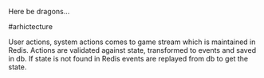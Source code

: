 Here be dragons...

#arhictecture

User actions, system actions comes to game stream which is maintained in Redis.
Actions are validated against state, transformed to events and saved in db.
If state is not found in Redis events are replayed from db to get the state.